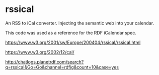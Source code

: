 rssical
=======

An RSS to iCal converter. Injecting the semantic web into your calendar.

This code was used as a reference for the RDF iCalendar spec.

https://www.w3.org/2001/sw/Europe/200404/rssical/rssical.html

https://www.w3.org/2002/12/cal/

http://chatlogs.planetrdf.com/search?q=rssical&Go=Go&channel=rdfig&count=10&case=yes
